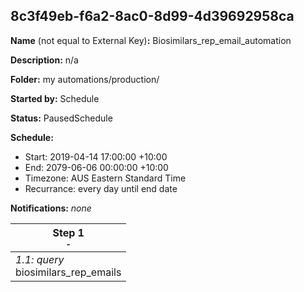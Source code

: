 ## 8c3f49eb-f6a2-8ac0-8d99-4d39692958ca

**Name** (not equal to External Key)**:** Biosimilars_rep_email_automation

**Description:** n/a

**Folder:** my automations/production/

**Started by:** Schedule

**Status:** PausedSchedule

**Schedule:**

* Start: 2019-04-14 17:00:00 +10:00
* End: 2079-06-06 00:00:00 +10:00
* Timezone: AUS Eastern Standard Time
* Recurrance: every day until end date

**Notifications:** _none_


| Step 1<br>_<small>-</small>_ |
| --- |
| _1.1: query_<br>biosimilars_rep_emails |
